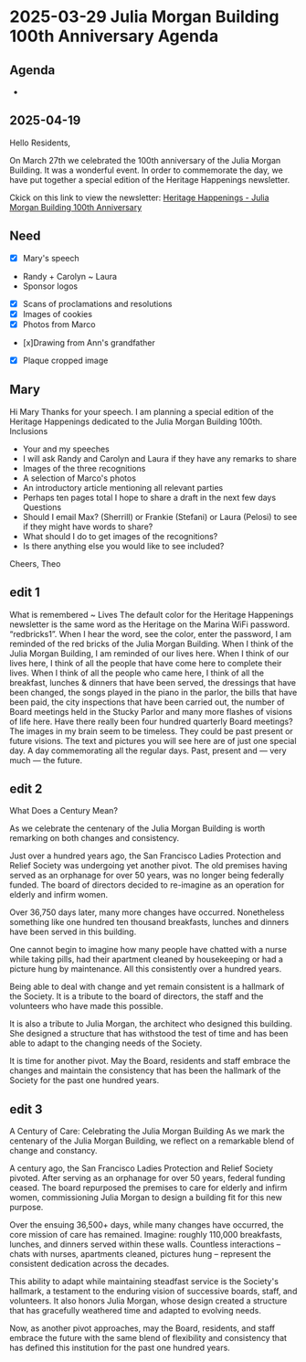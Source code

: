 # 2025-03-29 Julia Morgan Building 100th Anniversary Agenda

## Agenda

* 

## 2025-04-19

Hello Residents,

On March 27th we celebrated the 100th anniversary of the Julia Morgan Building. It was a wonderful event. In order to commemorate the day, we have put together a special edition of the Heritage Happenings newsletter. 

Ckick on this link to view the newsletter: [Heritage Happenings - Julia Morgan Building 100th Anniversary](https://heritage-happenings.github.io/documents/2025-03-27-julia-morgan-building-centenary-celebration/julia-morgan-building-100th-anniversary/2025-03-27-julia-morgan-building-centenary-celebration.pdf)


## Need

* [x] Mary's speech
* Randy + Carolyn ~ Laura
* Sponsor logos
* [x] Scans of proclamations and resolutions
* [x] Images of cookies
* [x] Photos from Marco
* [x]Drawing from Ann's grandfather
* [x] Plaque cropped image

## Mary

Hi Mary
Thanks for your speech.
I am planning a special edition of the Heritage Happenings dedicated to the Julia Morgan Building 100th.
Inclusions
* Your and my speeches
* I will ask Randy and Carolyn and Laura if they have any remarks to share
* Images of the three recognitions
* A selection of Marco's photos
* An introductory article mentioning all relevant parties
* Perhaps ten pages total
I hope to share a draft in the next few days 
Questions
* Should I email Max? (Sherrill) or Frankie (Stefani) or Laura (Pelosi) to see if they might have words to share?
* What should I do to get images of the recognitions?
* Is there anything else you would like to see included?


Cheers,
Theo


## edit 1

What is remembered ~ Lives
The default color for the Heritage Happenings newsletter is the same word as the Heritage on the Marina WiFi password. “redbricks1”. 
When I hear the word, see the color, enter the password, I am reminded of the red bricks of the Julia Morgan Building. When I think of the Julia Morgan Building, I am reminded of our lives here. When I think of our lives here, I think of all the people that have come here to complete their lives.
When I think of all the people who came here, I think of all the breakfast, lunches & dinners that have been served, the dressings that have been changed, the songs played in the piano in the parlor, the bills that have been paid, the city inspections that have been carried out, the number of Board meetings held in the Stucky Parlor and many more flashes of visions of life here.
Have there really been four hundred quarterly Board meetings? 
The images in my brain seem to be timeless. They could be past present or future visions.
The text and pictures you will see here are of just one special day. A day commemorating all the regular days. Past, present and — very much — the future. 

## edit 2

What Does a Century Mean?

As we celebrate the centenary of the Julia Morgan Building is worth remarking on both changes and consistency.

Just over a hundred years ago, the San Francisco Ladies Protection and Relief Society was undergoing yet another pivot. The old premises having served as an orphanage for over 50 years, was no longer being federally funded. The board of directors decided to re-imagine as an operation for elderly and infirm women.

Over 36,750 days later, many more changes have occurred. Nonetheless something like one hundred ten thousand breakfasts, lunches and dinners have been served in this building.

One cannot begin to imagine how many people have chatted with a nurse while taking pills, had their apartment cleaned by housekeeping or had a picture hung by maintenance. All this consistently over a hundred years.

Being able to deal with change and yet remain consistent is a hallmark of the Society. It is a tribute to the board of directors, the staff and the volunteers who have made this possible.

It is also a tribute to Julia Morgan, the architect who designed this building. She designed a structure that has withstood the test of time and has been able to adapt to the changing needs of the Society.

It is time for another pivot. May the Board, residents and staff embrace the changes and maintain the consistency that has been the hallmark of the Society for the past one hundred years.


## edit 3

A Century of Care: Celebrating the Julia Morgan Building
As we mark the centenary of the Julia Morgan Building, we reflect on a remarkable blend of change and constancy.

A century ago, the San Francisco Ladies Protection and Relief Society pivoted. After serving as an orphanage for over 50 years, federal funding ceased. The board repurposed the premises to care for elderly and infirm women, commissioning Julia Morgan to design a building fit for this new purpose.

Over the ensuing 36,500+ days, while many changes have occurred, the core mission of care has remained. Imagine: roughly 110,000 breakfasts, lunches, and dinners served within these walls. Countless interactions – chats with nurses, apartments cleaned, pictures hung – represent the consistent dedication across the decades.

This ability to adapt while maintaining steadfast service is the Society's hallmark, a testament to the enduring vision of successive boards, staff, and volunteers. It also honors Julia Morgan, whose design created a structure that has gracefully weathered time and adapted to evolving needs.

Now, as another pivot approaches, may the Board, residents, and staff embrace the future with the same blend of flexibility and consistency that has defined this institution for the past one hundred years.